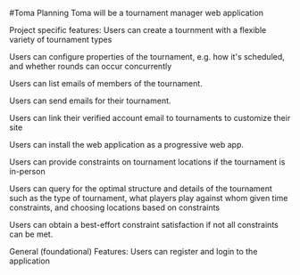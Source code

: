 #Toma Planning
Toma will be a tournament manager web application

Project specific features:
Users can create a tournment with a flexible variety of tournament types 

Users can configure properties of the tournament, e.g. how it's scheduled, and whether rounds can occur concurrently

Users can list emails of members of the tournament.

Users can send emails for their tournament.

Users can link their verified account email to tournaments to customize their site

Users can install the web application as a progressive web app. 

Users can provide constraints on tournament locations if the tournament is in-person

Users can query for the optimal structure and details of the  tournament such as the type of tournament, what players play against whom given time constraints, and choosing locations based on constraints 

Users can obtain a best-effort constraint satisfaction if not all constraints can be met.


General (foundational) Features:
Users can register and login to the application
